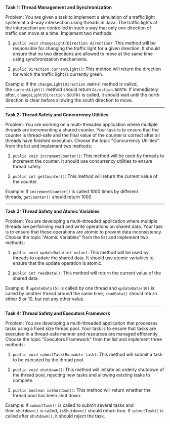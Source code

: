 **Task 1: Thread Management and Synchronization**

Problem: You are given a task to implement a simulation of a traffic light system at a 4-way intersection using threads in Java. The traffic lights at the intersection are controlled in such a way that only one direction of traffic can move at a time. Implement two methods:

1. `public void changeLight(Direction direction)`: This method will be responsible for changing the traffic light for a given direction. It should ensure that no two directions are allowed to move at the same time using synchronization mechanisms.
    
2. `public Direction currentLight()`: This method will return the direction for which the traffic light is currently green.
    

Example: If the `changeLight(Direction.NORTH)` method is called, the `currentLight()` method should return `Direction.NORTH`. If immediately after, `changeLight(Direction.SOUTH)` is called, it should wait until the north direction is clear before allowing the south direction to move.

---

**Task 2: Thread Safety and Concurrency Utilities**

Problem: You are working on a multi-threaded application where multiple threads are incrementing a shared counter. Your task is to ensure that the counter is thread-safe and the final value of the counter is correct after all threads have finished execution. Choose the topic "Concurrency Utilities" from the list and implement two methods:

1. `public void incrementCounter()`: This method will be used by threads to increment the counter. It should use concurrency utilities to ensure thread safety.
    
2. `public int getCounter()`: This method will return the current value of the counter.
    

Example: If `incrementCounter()` is called 1000 times by different threads, `getCounter()` should return 1000.

---

**Task 3: Thread Safety and Atomic Variables**

Problem: You are developing a multi-threaded application where multiple threads are performing read and write operations on shared data. Your task is to ensure that these operations are atomic to prevent data inconsistency. Choose the topic "Atomic Variables" from the list and implement two methods:

1. `public void updateData(int value)`: This method will be used by threads to update the shared data. It should use atomic variables to ensure that the update operation is atomic.
    
2. `public int readData()`: This method will return the current value of the shared data.
    

Example: If `updateData(5)` is called by one thread and `updateData(10)` is called by another thread around the same time, `readData()` should return either 5 or 10, but not any other value.

---

**Task 4: Thread Safety and Executors Framework**

Problem: You are developing a multi-threaded application that processes tasks using a fixed size thread pool. Your task is to ensure that tasks are executed in a thread-safe manner and resources are managed efficiently. Choose the topic "Executors Framework" from the list and implement three methods:

1. `public void submitTask(Runnable task)`: This method will submit a task to be executed by the thread pool.
    
2. `public void shutdown()`: This method will initiate an orderly shutdown of the thread pool, rejecting new tasks and allowing existing tasks to complete.
    
3. `public boolean isShutdown()`: This method will return whether the thread pool has been shut down.
    

Example: If `submitTask()` is called to submit several tasks and then `shutdown()` is called, `isShutdown()` should return true. If `submitTask()` is called after `shutdown()`, it should reject the task.